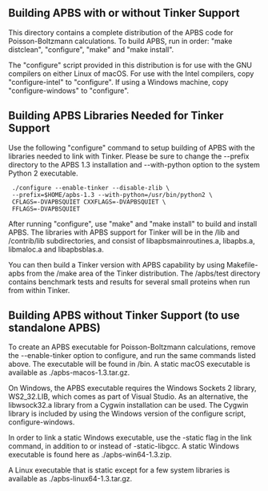 
<H2><B>Building APBS with or without Tinker Support</B></H2>

This directory contains a complete distribution of the APBS code for Poisson-Boltzmann calculations. To build APBS, run in order: "make distclean", "configure", "make" and "make install".

The "configure" script provided in this distribution is for use with the GNU compilers on either Linux of macOS. For use with the Intel compilers, copy "configure-intel" to "configure". If using a Windows machine, copy "configure-windows" to "configure".

<H2><B>Building APBS Libraries Needed for Tinker Support</B></H2>

Use the following "configure" command to setup building of APBS with the libraries needed to link with Tinker. Please be sure to change the --prefix directory to the APBS 1.3 installation and --with-python option to the system Python 2 executable.

     ./configure --enable-tinker --disable-zlib \
     --prefix=$HOME/apbs-1.3 --with-python=/usr/bin/python2 \
     CFLAGS=-DVAPBSQUIET CXXFLAGS=-DVAPBSQUIET \
     FFLAGS=-DVAPBSQUIET

After running "configure", use "make" and "make install" to build and install APBS. The libraries with APBS support for Tinker will be in the /lib and /contrib/lib subdirectories, and consist of libapbsmainroutines.a, libapbs.a, libmaloc.a and libapbsblas.a.

You can then build a Tinker version with APBS capability by using Makefile-apbs from the /make area of the Tinker distribution. The /apbs/test directory contains benchmark tests and results for several small proteins when run from within Tinker.

<H2><B>Building APBS without Tinker Support (to use standalone APBS)</B></H2>

To create an APBS executable for Poisson-Boltzmann calculations, remove the --enable-tinker option to configure, and run the same commands listed above. The executable will be found in /bin. A static macOS executable is available as ./apbs-macos-1.3.tar.gz.

On Windows, the APBS executable requires the Windows Sockets 2 library, WS2_32.LIB, which comes as part of Visual Studio. As an alternative, the libwsock32.a library from a Cygwin installation can be used. The Cygwin library is included by using the Windows version of the configure script, configure-windows.

In order to link a static Windows executable, use the -static flag in the link command, in addition to or instead of -static-libgcc. A static Windows executable is found here as ./apbs-win64-1.3.zip.

A Linux executable that is static except for a few system libraries is available as ./apbs-linux64-1.3.tar.gz.

